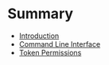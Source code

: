 # Summary

<!-- this is just the docs' table of contents -->

- [Introduction](./index.md)
- [Command Line Interface](./cli.md)
- [Token Permissions](./permissions.md)
